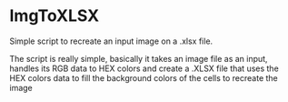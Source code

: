# ImgToXLSX
Simple script to recreate an input image on a .xlsx file.

The script is really simple, basically it takes an image file as an input, handles its RGB data to HEX colors and create a .XLSX file 
that uses the HEX colors data to fill the background colors of the cells to recreate the image
